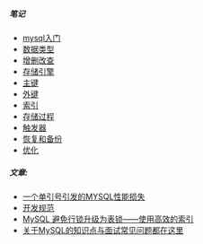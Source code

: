 ##### 笔记
- [mysql入门](./mysql入门.md)
- [数据类型](./数据类型.md)
- [增删改查](./增删改查.md)
- [存储引擎](./存储引擎.md)
- [主键](./主键.md)
- [外键](./外键.md)
- [索引](./索引.md)
- [存储过程](./存储过程.md)
- [触发器](./触发器.md)
- [恢复和备份]()
- [优化]()

##### 文章:
- [一个单引号引发的MYSQL性能损失](https://www.zendstudio.net/archives/single-quotes-or-no-single-quotes-in-sql-query/)
- [开发规范](http://seanlook.com/2016/05/11/mysql-dev-principle-ec/)
- [MySQL 避免行锁升级为表锁——使用高效的索引](https://juejin.im/post/58f04e6b61ff4b0058e33d77)
- [关于MySQL的知识点与面试常见问题都在这里](https://juejin.im/post/5b24cf7e51882574c020bd56)